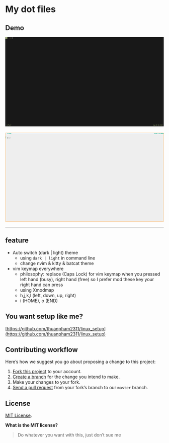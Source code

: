 # My dot files

## Demo

<div>
    <a href="https://raw.githubusercontent.com/thuanpham2311/dotfiles/master/img/dotfiles.gif">
    <img src="./img/dotfiles.gif">
    </a>
    &emsp;
    <a href="https://raw.githubusercontent.com/thuanpham2311/dotfiles/master/img/light.gif">
    <img src="./img/light.gif">
    </a>
<div>

---

## feature

- Auto switch (dark | light) theme
    - using `dark | light` in command line
    - change nvim & kitty & batcat theme
- vim keymap everywhere
    - philosophy: replace (Caps Lock) for vim keymap when you pressed left hand (busy), right hand (free) so I prefer mod these key your right hand can press
    - using Xmodmap
    - h,j,k,l (left, down, up, right)
    - i (HOME), o (END)

## You want setup like me?

[https://github.com/thuanpham2311/linux_setup](https://github.com/thuanpham2311/linux_setup)

## Contributing workflow

Here’s how we suggest you go about proposing a change to this project:

1. [Fork this project][fork] to your account.
2. [Create a branch][branch] for the change you intend to make.
3. Make your changes to your fork.
4. [Send a pull request][pr] from your fork’s branch to our `master` branch.

[fork]: https://help.github.com/articles/fork-a-repo/
[branch]: https://help.github.com/articles/creating-and-deleting-branches-within-your-repository
[pr]: https://help.github.com/articles/using-pull-requests/

## License

[MIT License](./LICENSE).

**What is the MIT license?**

> Do whatever you want with this, just don’t sue me
